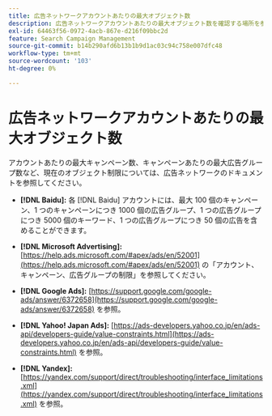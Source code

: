 ```yaml
---
title: 広告ネットワークアカウントあたりの最大オブジェクト数
description: 広告ネットワークアカウントあたりの最大オブジェクト数を確認する場所を参照してください。
exl-id: 64463f56-0972-4acb-867e-d216f09bbc2d
feature: Search Campaign Management
source-git-commit: b14b290afd6b13b1b9d1ac03c94c758e007dfc48
workflow-type: tm+mt
source-wordcount: '103'
ht-degree: 0%

---
```


# 広告ネットワークアカウントあたりの最大オブジェクト数

アカウントあたりの最大キャンペーン数、キャンペーンあたりの最大広告グループ数など、現在のオブジェクト制限については、広告ネットワークのドキュメントを参照してください。

* **[!DNL Baidu]:** 各 [!DNL Baidu] アカウントには、最大 100 個のキャンペーン、1 つのキャンペーンにつき 1000 個の広告グループ、1 つの広告グループにつき 5000 個のキーワード、1 つの広告グループにつき 50 個の広告を含めることができます。

* **[!DNL Microsoft Advertising]:** [https://help.ads.microsoft.com/#apex/ads/en/52001](https://help.ads.microsoft.com/#apex/ads/en/52001) の「アカウント、キャンペーン、広告グループの制限」を参照してください。

* **[!DNL Google Ads]:** [https://support.google.com/google-ads/answer/6372658](https://support.google.com/google-ads/answer/6372658) を参照。

* **[!DNL Yahoo! Japan Ads]:** [https://ads-developers.yahoo.co.jp/en/ads-api/developers-guide/value-constraints.html](https://ads-developers.yahoo.co.jp/en/ads-api/developers-guide/value-constraints.html) を参照。

* **[!DNL Yandex]:** [https://yandex.com/support/direct/troubleshooting/interface_limitations.xml](https://yandex.com/support/direct/troubleshooting/interface_limitations.xml) を参照。
